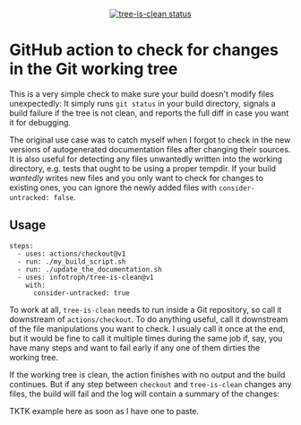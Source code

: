 <p align="center">
  <a href="https://github.com/infotroph/tree-is-clean/actions"><img alt="tree-is-clean status" src="https://github.com/infotroph/tree-is-clean/workflows/build-test/badge.svg"></a>
</p>

# GitHub action to check for changes in the Git working tree

This is a very simple check to make sure your build doesn't modify files unexpectedly: It simply runs `git status` in your build directory, signals a build failure if the tree is not clean, and reports the full diff in case you want it for debugging.

The original use case was to catch myself when I forgot to check in the new versions of autogenerated documentation files after changing their sources. It is also useful for detecting any files unwantedly written into the working directory, e.g. tests that ought to be using a proper tempdir. If your build *wantedly* writes new files and you only want to check for changes to existing ones, you can ignore the newly added files with `consider-untracked: false`.

## Usage

```
steps:
  - uses: actions/checkout@v1
  - run: ./my_build_script.sh
  - run: ./update_the_documentation.sh 
  - uses: infotroph/tree-is-clean@v1
    with:
      consider-untracked: true
```

To work at all, `tree-is-clean` needs to run inside a Git repository, so call it downstream of `actions/checkout`. To do anything useful, call it downstream of the file manipulations you want to check. I usualy call it once at the end, but it would be fine to call it multiple times during the same job if, say, you have many steps and want to fail early if any one of them dirties the working tree.

If the working tree is clean, the action finishes with no output and the build continues. But if any step between `checkout` and `tree-is-clean` changes any files, the build will fail and the log will contain a summary of the changes:

TKTK example here as soon as I have one to paste.
